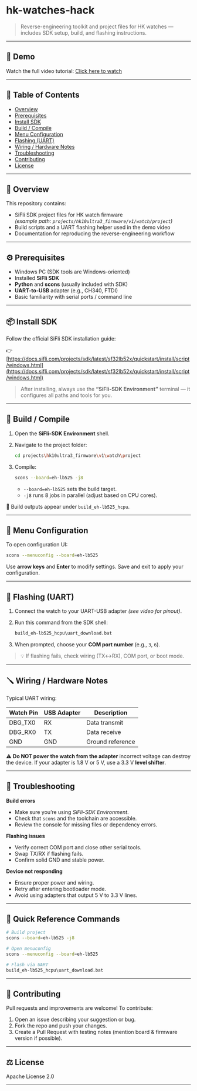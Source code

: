 # hk-watches-hack

> Reverse-engineering toolkit and project files for HK watches — includes SDK setup, build, and flashing instructions.

---

## 🎥 Demo
Watch the full video tutorial: [Click here to watch]()

---

## 📑 Table of Contents
- [Overview](#overview)
- [Prerequisites](#prerequisites)
- [Install SDK](#install-sdk)
- [Build / Compile](#build--compile)
- [Menu Configuration](#menu-configuration)
- [Flashing (UART)](#flashing-uart)
- [Wiring / Hardware Notes](#wiring--hardware-notes)
- [Troubleshooting](#troubleshooting)
- [Contributing](#contributing)
- [License](#license)

---

## 🧩 Overview
This repository contains:
- SiFli SDK project files for HK watch firmware  
  *(example path: `projects/hk10ultra3_firmware/v1/watch/project`)*
- Build scripts and a UART flashing helper used in the demo video  
- Documentation for reproducing the reverse-engineering workflow

---

## ⚙️ Prerequisites
- Windows PC (SDK tools are Windows-oriented)  
- Installed **SiFli SDK**  
- **Python** and **scons** (usually included with SDK)  
- **UART-to-USB** adapter (e.g., CH340, FTDI)  
- Basic familiarity with serial ports / command line

---

## 📦 Install SDK
Follow the official SiFli SDK installation guide:

👉 [https://docs.sifli.com/projects/sdk/latest/sf32lb52x/quickstart/install/script/windows.html](https://docs.sifli.com/projects/sdk/latest/sf32lb52x/quickstart/install/script/windows.html)

> After installing, always use the **“SiFli-SDK Environment”** terminal — it configures all paths and tools for you.

---

## 🧰 Build / Compile
1. Open the **SiFli-SDK Environment** shell.  
2. Navigate to the project folder:
   ```bash
   cd projects\hk10ultra3_firmware\v1\watch\project

3. Compile:

   ```bash
   scons --board=eh-lb525 -j8
   ```

   * `--board=eh-lb525` sets the build target.
   * `-j8` runs 8 jobs in parallel (adjust based on CPU cores).

📁 Build outputs appear under `build_eh-lb525_hcpu`.

---

## 🧭 Menu Configuration

To open configuration UI:

```bash
scons --menuconfig --board=eh-lb525
```

Use **arrow keys** and **Enter** to modify settings.
Save and exit to apply your configuration.

---

## 🔌 Flashing (UART)

1. Connect the watch to your UART-USB adapter *(see video for pinout)*.
2. Run this command from the SDK shell:

   ```bash
   build_eh-lb525_hcpu\uart_download.bat
   ```
3. When prompted, choose your **COM port number** (e.g., `3`, `6`).

> 💡 If flashing fails, check wiring (TX↔RX), COM port, or boot mode.

---

## 🪛 Wiring / Hardware Notes

Typical UART wiring:

| Watch Pin | USB Adapter | Description      |
| --------- | ----------- | ---------------- |
| DBG_TX0        | RX          | Data transmit    |
| DBG_RX0        | TX          | Data receive     |
| GND            | GND         | Ground reference |

⚠️ **Do NOT power the watch from the adapter** incorrect voltage can destroy the device.
If your adapter is 1.8 V or 5 V, use a 3.3 V **level shifter**.

---

## 🧯 Troubleshooting

**Build errors**

* Make sure you’re using *SiFli-SDK Environment*.
* Check that `scons` and the toolchain are accessible.
* Review the console for missing files or dependency errors.

**Flashing issues**

* Verify correct COM port and close other serial tools.
* Swap TX/RX if flashing fails.
* Confirm solid GND and stable power.

**Device not responding**

* Ensure proper power and wiring.
* Retry after entering bootloader mode.
* Avoid using adapters that output 5 V to 3.3 V lines.

---

## 🧾 Quick Reference Commands

```bash
# Build project
scons --board=eh-lb525 -j8

# Open menuconfig
scons --menuconfig --board=eh-lb525

# Flash via UART
build_eh-lb525_hcpu\uart_download.bat
```

---

## 🤝 Contributing

Pull requests and improvements are welcome!
To contribute:

1. Open an issue describing your suggestion or bug.
2. Fork the repo and push your changes.
3. Create a Pull Request with testing notes (mention board & firmware version if possible).

---

## ⚖️ License

Apache License 2.0

---
